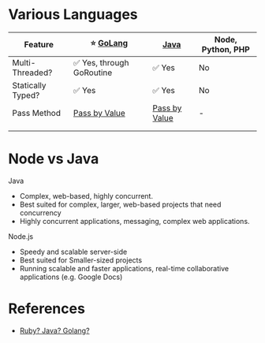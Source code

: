 
# Various Languages

| Feature           | :star: [GoLang](1_GoLang)                           | [Java](2_Java)                                                                             | Node, Python, PHP |
|-------------------|-----------------------------------------------------|--------------------------------------------------------------------------------------------|-------------------|
| Multi-Threaded?   | :white_check_mark: Yes, through GoRoutine           | :white_check_mark: Yes                                                                     | No                |
| Statically Typed? | :white_check_mark: Yes                              | :white_check_mark: Yes                                                                     | No                |
| Pass Method       | [Pass by Value](https://go.dev/doc/faq#conversions) | [Pass by Value](https://www.cs.virginia.edu/~jh2jf/courses/cs2110/java-pass-by-value.html) | -                 |
|                   |                                                     |                                                                                            |                   |
|                   |                                                     |                                                                                            |                   |

# Node vs Java

Java
- Complex, web-based, highly concurrent.
- Best suited for complex, larger, web-based projects that need concurrency
- Highly concurrent applications, messaging, complex web applications.

Node.js
- Speedy and scalable server-side
- Best suited for Smaller-sized projects
- Running scalable and faster applications, real-time collaborative applications (e.g. Google Docs)

# References
- [Ruby? Java? Golang?](https://www.gojek.io/blog/ruby-java-golang)